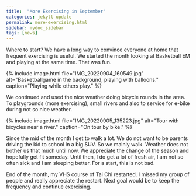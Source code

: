 ```yaml
---
title:  "More Exercising in September"
categories: jekyll update
permalink: more-exercising.html
sidebar: mydoc_sidebar
tags: [news]
---
```


Where to start? We have a long way to convince everyone at home that frequent exercising is useful. We started the month looking at Basketball EM and playing at the same time. That was fun.

{% include image.html file="IMG_20220904_160549.jpg" alt="Basketballgame in the background, playing with balloons." caption="Playing while others play." %}

We continued and used the nice weather doing bicycle rounds in the area. To playgrounds (more exercising), small rivers and also to service for e-bike during not so nice weather.

{% include image.html file="IMG_20220905_135223.jpg" alt="Tour with bicycles near a river." caption="On tour by bike." %}

Since the mid of the month I get to walk a lot. We do not want to be parents driving the kid to school in a big SUV. So we mainly walk. Weather does not bother us that much until now. We appreciate the change of the season and hopefully get fit someday. Until then, I do get a lot of fresh air, I am not so often sick and I am sleeping better. For a start, this is not bad.

End of the month, my VHS course of Tai Chi restarted. I missed my group of people and really appreciate the restart. Next goal would be to keep the frequency and continue exercising.
